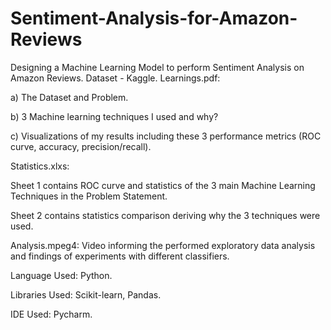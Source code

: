 # Sentiment-Analysis-for-Amazon-Reviews
Designing a Machine Learning Model to perform Sentiment Analysis on Amazon Reviews. Dataset - Kaggle.
Learnings.pdf:

a) The Dataset and Problem.

b) 3 Machine learning techniques I used and why?

c) Visualizations of my results including these 3 performance metrics (ROC curve, accuracy, precision/recall).

Statistics.xlxs:

Sheet 1 contains ROC curve and statistics of the 3 main Machine Learning Techniques in the Problem Statement.

Sheet 2 contains statistics comparison deriving why the 3 techniques were used.

Analysis.mpeg4: Video informing the performed exploratory data analysis and findings of experiments with different classifiers.

Language Used: Python.

Libraries Used: Scikit-learn, Pandas.

IDE Used: Pycharm.

